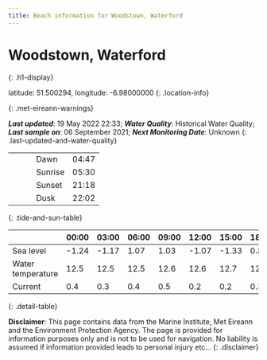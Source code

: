 ```yaml
---
title: Beach information for Woodstown, Waterford
---
```

# Woodstown, Waterford 
{: .h1-display}

latitude: 51.500294, longitude: -6.98000000
{: .location-info}


{: .met-eireann-warnings}

___Last updated___: 19 May 2022 22:33; ___Water Quality___: Historical Water Quality;
___Last sample on___: 06 September 2021; ___Next Monitoring Date___: Unknown
{: .last-updated-and-water-quality}

|   |   |   |   |   |
|---|---|---|---|---|
|   |   |   | Dawn  | 04:47 |
|   |   |   | Sunrise  | 05:30 |
|   |   |   | Sunset  | 21:18 |
|   |   |   | Dusk  | 22:02 |
{: .tide-and-sun-table}

<div></div>

| | 00:00 | 03:00 | 06:00 | 09:00 | 12:00 | 15:00 | 18:00 | 21:00 |
|---|---|---|---|---|---|---|---|---|
| Sea level | -1.24 | -1.17 | 1.07 | 1.03| -1.07 | -1.33 | 0.89 | 1.3 |
| Water temperature | 12.5 | 12.5 | 12.5 | 12.6 | 12.6 | 12.7 | 12.7 | 12.6 |
| Current | 0.4 | 0.3 | 0.4 | 0.5 | 0.2| 0.2 | 0.3 | 0.5 |
{: .detail-table}

__Disclaimer__: This page contains data from the Marine Institute,
Met Eireann and the Environment Protection Agency. The page is provided for
information purposes only and is not to be used for navigation. No liability
is assumed if information provided leads to personal injury etc...
{: .disclaimer}